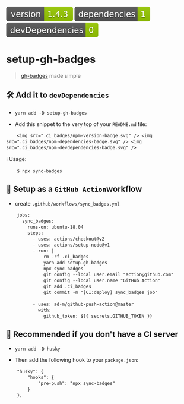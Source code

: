 <img src=".ci_badges/npm-version-badge.svg" /> <img src=".ci_badges/npm-dependencies-badge.svg" /> <img src=".ci_badges/npm-devdependencies-badge.svg" />

# setup-gh-badges

> [gh-badges](https://www.npmjs.com/package/gh-badges) made simple 

## 🛠️ Add it to `devDependencies`

- `yarn add -D setup-gh-badges`

- Add this snippet to the very top of your `README.md` file:

```
    <img src=".ci_badges/npm-version-badge.svg" /> <img src=".ci_badges/npm-dependencies-badge.svg" /> <img src=".ci_badges/npm-devdependencies-badge.svg" />
```

ℹ️   Usage:

        $ npx sync-badges

## 📌 Setup as a `GitHub Action`workflow

- create `.github/workflows/sync_badges.yml`

```
    jobs:
      sync_badges:
        runs-on: ubuntu-18.04
        steps:
          - uses: actions/checkout@v2
          - uses: actions/setup-node@v1
          - run: |
              rm -rf .ci_badges
              yarn add setup-gh-badges
              npx sync-badges
              git config --local user.email "action@github.com"
              git config --local user.name "GitHub Action"
              git add .ci_badges
              git commit -m "[CI:deploy] sync_badges job"

          - uses: ad-m/github-push-action@master
            with:
              github_token: ${{ secrets.GITHUB_TOKEN }}
```

## 📌 Recommended if you don't have a CI server

- `yarn add -D husky`

- Then add the following hook to your `package.json`:
```
    "husky": {
        "hooks": {
            "pre-push": "npx sync-badges"
        }
    },
```
